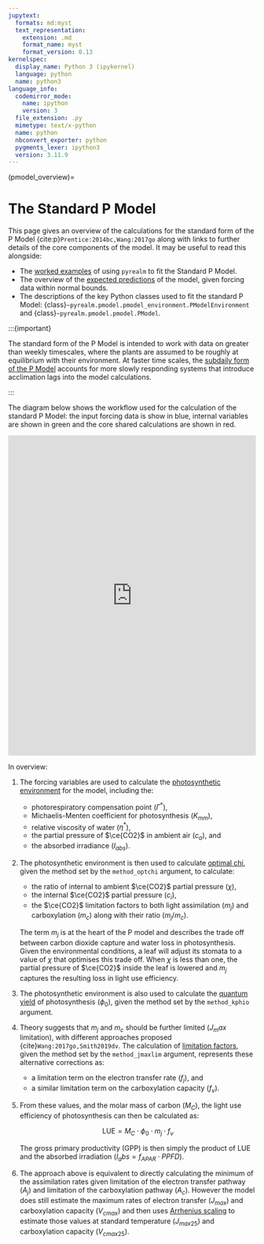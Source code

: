 ```yaml
---
jupytext:
  formats: md:myst
  text_representation:
    extension: .md
    format_name: myst
    format_version: 0.13
kernelspec:
  display_name: Python 3 (ipykernel)
  language: python
  name: python3
language_info:
  codemirror_mode:
    name: ipython
    version: 3
  file_extension: .py
  mimetype: text/x-python
  name: python
  nbconvert_exporter: python
  pygments_lexer: ipython3
  version: 3.11.9
---
```


<!-- markdownlint-disable-next-line MD041 -->
(pmodel_overview)=

# The Standard P Model

This page gives an overview of the calculations for the standard form of the P Model
{cite:p}`Prentice:2014bc,Wang:2017go` along with links to further details of the core
components of the model. It may be useful to read this alongside:

* The [worked examples](worked_examples) of using `pyrealm` to fit the Standard P Model.
* The overview of the [expected predictions](./envt_variation_outputs.md) of the model,
  given forcing data within normal bounds.
* The descriptions of the key Python classes used to fit the standard P Model:
  {class}`~pyrealm.pmodel.pmodel_environment.PModelEnvironment` and
  {class}`~pyrealm.pmodel.pmodel.PModel`.

:::{important}

The standard form of the P Model is intended to work with data on greater than weekly
timescales, where the plants are assumed to be roughly at equilibrium with their
environment. At faster time scales, the [subdaily form of the P
Model](../subdaily_details/subdaily_overview.md) accounts for more slowly responding
systems that introduce acclimation lags into the model calculations.

:::

The diagram below shows the workflow used for the calculation of the standard P Model:
the input forcing data is show in blue, internal variables are shown in green and the
core shared calculations are shown in red.

<!-- markdownlint-disable MD033 -->
<!--
The iframe below is generated from the File > Embed menu in drawio. It has the
advantage of providing a zoomable cleaner interface for the diagram that supports
tooltips
-->

<iframe frameborder="0" style="width:100%;height:650px;" src="https://viewer.diagrams.net/?lightbox=0&highlight=0000ff&nav=1&title=pmodel.drawio&dark=auto#Uhttps%3A%2F%2Fraw.githubusercontent.com%2FImperialCollegeLondon%2Fpyrealm%2F438-revise-the-p-model-documentation%2Fdocs%2Fsource%2Fusers%2Fpmodel%2Fpmodel_details%2Fpmodel.drawio"></iframe>

<!-- markdownlint-enable MD033 -->

In overview:

1. The forcing variables are used to calculate the [photosynthetic
  environment](../shared_components/photosynthetic_environment.md) for the model,
  including the:

    * photorespiratory compensation point ($\Gamma^*$),
    * Michaelis-Menten coefficient for photosynthesis ($K_{mm}$),
    * relative viscosity of water ($\eta^*$),
    * the partial pressure of $\ce{CO2}$ in ambient air ($c_a$), and
    * the absorbed irradiance ($I_{abs}$).

2. The photosynthetic environment is then used to calculate [optimal
   chi](../shared_components/optimal_chi.md), given the method set by the
   `method_optchi` argument, to calculate:

    * the ratio of internal to ambient $\ce{CO2}$ partial pressure ($\chi$),
    * the internal $\ce{CO2}$ partial pressure ($c_i$),
    * the $\ce{CO2}$ limitation factors to both light assimilation ($m_j$) and
      carboxylation ($m_c$) along with their ratio ($m_j / m_c$).

    The term $m_j$ is at the heart of the P model and describes the trade off between
    carbon dioxide capture and water loss in photosynthesis. Given the environmental
    conditions, a leaf will adjust its stomata to a value of $\chi$ that optimises this
    trade off. When $\chi$ is less than one, the partial pressure of $\ce{CO2}$ inside
    the leaf is lowered and $m_j$ captures the resulting loss in light use efficiency.

3. The photosynthetic environment is also used to calculate the [quantum
   yield](../shared_components/quantum_yield.md) of photosynthesis ($\phi_0$), given the
   method set by the `method_kphio` argument.

4. Theory suggests that $m_j$ and $m_c$ should be further limited ($J_max$ limitation),
   with different approaches proposed {cite}`Wang:2017go,Smith2019dv`. The calculation
   of [limitation factors](../shared_components/jmax_limitation.md), given the
   method set by the `method_jmaxlim` argument, represents these alternative corrections
   as:

    * a limitation term on the electron transfer rate ($f_j$), and
    * a similar limitation term on the carboxylation capacity ($f_v$).

5. From these values, and the molar mass of carbon ($M_C$), the light use efficiency of
   photosynthesis can then be calculated as:

    $$
      \text{LUE} = M_C \cdot \phi_0 \cdot  m_j \cdot f_v
    $$

    The gross primary productivity (GPP) is then simply the product of LUE and the
    absorbed irradiation ($I_abs = f_{APAR} \cdot PPFD$).

6. The approach above is equivalent to directly calculating the minimum of the
   assimilation rates given limitation of the electron transfer pathway ($A_j$) and
   limitation of the carboxylation pathway ($A_c$). However the model does still
   estimate the maximum rates of electron transfer ($J_{max}$) and carboxylation
   capacity ($V_{cmax}$) and then uses [Arrhenius
   scaling](../shared_components/arrhenius.md) to estimate those values at standard
   temperature  ($J_{max25}$) and carboxylation
   capacity ($V_{cmax25}$).
